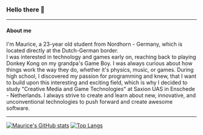 ### Hello there 👋
***
#### About me
I'm Maurice, a 23-year old student from Nordhorn - Germany, which is located directly at the Dutch-German border.</br> I was interested in technology and games early on, reaching back to playing Donkey Kong on my grandpa's Game Boy. I was always curious about how things work the way they do, whether it's physics, music, or games. During high school, I discovered my passion for programming and knew, that I want to build upon this interesting and exciting field, which is why I decided to study "Creative Media and Game Technologies" at Saxion UAS in Enschede - Netherlands. I always strive to create and learn about new, innovative, and unconventional technologies to push forward and create awesome software.
***
[![Maurice's GitHub stats](https://github-readme-stats.vercel.app/api?username=mauricejohannssen&show_icons=true&theme=cobalt&count_private=true&line_height=20)](https://github.com/anuraghazra/github-readme-stats)
[![Top Langs](https://github-readme-stats.vercel.app/api/top-langs/?username=mauricejohannssen&layout=compact&theme=cobalt)](https://github.com/anuraghazra/github-readme-stats)
